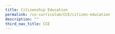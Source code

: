 ```yaml
---
title: Citizenship Education
permalink: /co-curriculum/CCE/citizen-education
description: ""
third_nav_title: CCE
---
```


